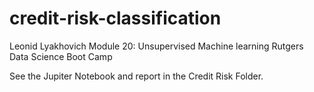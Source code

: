 # credit-risk-classification

Leonid Lyakhovich
Module 20: Unsupervised Machine learning
Rutgers Data Science Boot Camp

See the Jupiter Notebook and report in the Credit Risk Folder.